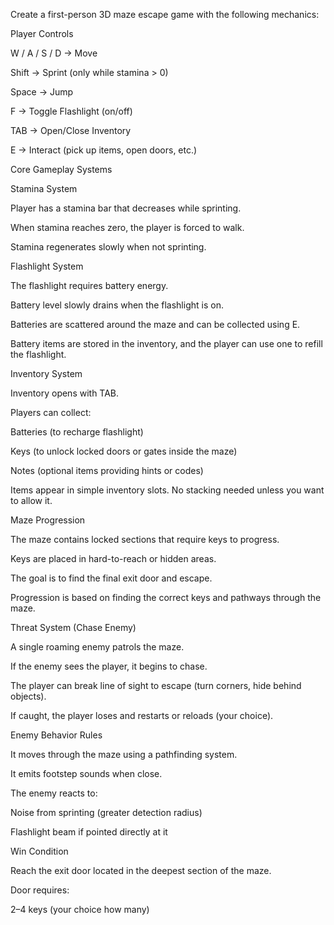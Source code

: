 Create a first-person 3D maze escape game with the following mechanics:

Player Controls

W / A / S / D → Move

Shift → Sprint (only while stamina > 0)

Space → Jump

F → Toggle Flashlight (on/off)

TAB → Open/Close Inventory

E → Interact (pick up items, open doors, etc.)

Core Gameplay Systems

Stamina System

Player has a stamina bar that decreases while sprinting.

When stamina reaches zero, the player is forced to walk.

Stamina regenerates slowly when not sprinting.

Flashlight System

The flashlight requires battery energy.

Battery level slowly drains when the flashlight is on.

Batteries are scattered around the maze and can be collected using E.

Battery items are stored in the inventory, and the player can use one to refill the flashlight.

Inventory System

Inventory opens with TAB.

Players can collect:

Batteries (to recharge flashlight)

Keys (to unlock locked doors or gates inside the maze)

Notes (optional items providing hints or codes)

Items appear in simple inventory slots. No stacking needed unless you want to allow it.

Maze Progression

The maze contains locked sections that require keys to progress.

Keys are placed in hard-to-reach or hidden areas.

The goal is to find the final exit door and escape.

Progression is based on finding the correct keys and pathways through the maze.

Threat System (Chase Enemy)

A single roaming enemy patrols the maze.

If the enemy sees the player, it begins to chase.

The player can break line of sight to escape (turn corners, hide behind objects).

If caught, the player loses and restarts or reloads (your choice).

Enemy Behavior Rules

It moves through the maze using a pathfinding system.

It emits footstep sounds when close.

The enemy reacts to:

Noise from sprinting (greater detection radius)

Flashlight beam if pointed directly at it

Win Condition

Reach the exit door located in the deepest section of the maze.

Door requires:

2–4 keys (your choice how many)
